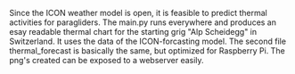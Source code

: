 Since the ICON weather model is open, it is feasible to predict thermal activities for paragliders.
The main.py runs everywhere and produces an esay readable thermal chart for the starting grig "Alp Scheidegg" in Switzerland. It uses the data of the ICON-forcasting model.
The second file thermal_forecast is basically the same, but optimized for Raspberry Pi. The png's created can be exposed to a webserver easily.
